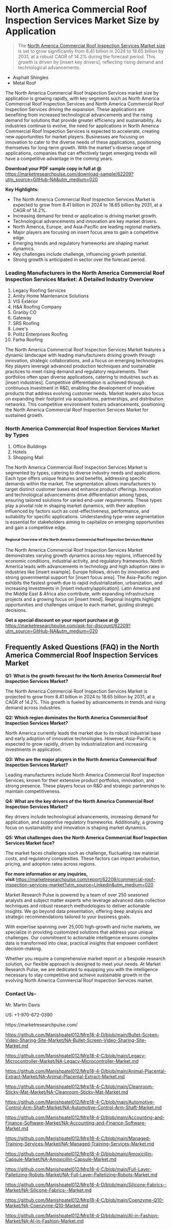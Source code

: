 <h1>North America Commercial Roof Inspection Services Market&nbsp;Size by Application</h1><blockquote><p>The <a href="https://marketresearchpulse.com/download-sample/62209?utm_source=GitHub-NA&amp;utm_medium=020">North America Commercial Roof Inspection Services Market size</a> is set to grow significantly from 8.41 billion in 2024 to 18.65 billion by 2031, at a robust CAGR of 14.2% during the forecast period. This growth is driven by [insert key drivers], reflecting rising demand and technological advancements.</p></blockquote><ul><li>Asphalt Shingles<li> Metal Roof</li></ul><p>The North America Commercial Roof Inspection Services market size by application is growing rapidly, with key segments such as North America Commercial Roof Inspection Services and North America Commercial Roof Inspection Services driving the expansion. These applications are benefiting from increased technological advancements and the rising demand for solutions that provide greater efficiency and sustainability. As industries continue to evolve, the need for applications in North America Commercial Roof Inspection Services is expected to accelerate, creating new opportunities for market players. Businesses are focusing on innovation to cater to the diverse needs of these applications, positioning themselves for long-term growth. With the market's diverse range of applications, companies that can effectively target emerging trends will have a competitive advantage in the coming years.</p><p><strong>Download your PDF sample copy in full at @ </strong><a href="https://marketresearchpulse.com/download-sample/62209?utm_source=GitHub-NA&amp;utm_medium=020">https://marketresearchpulse.com/download-sample/62209?utm_source=GitHub-NA&amp;utm_medium=020</a></p><p><strong>Key Highlights: </strong></p><ul><li>The North America Commercial Roof Inspection Services Market is expected to grow from 8.41 billion in 2024 to 18.65 billion by 2031, at a CAGR of 14.2%.</li><li>Increasing demand for trend or application is driving market growth.</li><li>Technological advancements and innovation are key market drivers.</li><li>North America, Europe, and Asia-Pacific are leading regional markets.</li><li>Major players are focusing on insert focus area to gain a competitive edge.</li><li>Emerging trends and regulatory frameworks are shaping market dynamics.</li><li>Key challenges include challenge, influencing growth potential.</li><li>Strong growth is anticipated in sector over the forecast period.</li></ul><h3>Leading Manufacturers in the North America Commercial Roof Inspection Services Market: A Detailed Industry Overview</h3><ol><li>Legacy Roofing Services</li><li>Amity Home Maintenance Solutions</li><li>VIS Exterior</li><li>H&A Roofing Company</li><li>Granby CO</li><li>Gateway</li><li>SRS Roofing</li><li>Lowe's</li><li>Politz Enterprises Roofing</li><li>Farha Roofing</li></ol><div class="flex max-w-full flex-col flex-grow"><div class="min-h-8 text-message flex w-full flex-col items-end gap-2 whitespace-normal break-words [.text-message+&amp;]:mt-5" dir="auto" data-message-author-role="assistant" data-message-id="fd8432e4-4910-450d-b182-61b7bfb0a01f" data-message-model-slug="gpt-4o"><div class="flex w-full flex-col gap-1 empty:hidden first:pt-[3px]"><div class="markdown prose w-full break-words dark:prose-invert light"><p>The North America Commercial Roof Inspection Services Market features a dynamic landscape with leading manufacturers driving growth through innovation, strategic collaborations, and a focus on emerging technologies. Key players leverage advanced production techniques and sustainable practices to meet rising demand and regulatory requirements. Their portfolios often span diverse applications, catering to industries such as [insert industries]. Competitive differentiation is achieved through continuous investment in R&amp;D, enabling the development of innovative products that address evolving customer needs. Market leaders also focus on expanding their footprint via acquisitions, partnerships, and distribution networks. This competitive environment fosters advancements, positioning the North America Commercial Roof Inspection Services Market for sustained growth.</p></div></div></div></div><h3>North America Commercial Roof Inspection Services Market by Types</h3><ol><li>Office Buildings<li> Hotels<li> Shopping Mall</li></ol><div class="flex max-w-full flex-col flex-grow"><div class="min-h-8 text-message flex w-full flex-col items-end gap-2 whitespace-normal break-words [.text-message+&amp;]:mt-5" dir="auto" data-message-author-role="assistant" data-message-id="084470be-0bb7-4664-bddf-5156b4f41249" data-message-model-slug="gpt-4o-mini"><div class="flex w-full flex-col gap-1 empty:hidden first:pt-[3px]"><div class="markdown prose w-full break-words dark:prose-invert light"><p>The North America Commercial Roof Inspection Services Market is segmented by types, catering to diverse industry needs and applications. Each type offers unique features and benefits, addressing specific demands within the market. The segmentation allows manufacturers to target distinct customer bases and enhance product offerings. Innovation and technological advancements drive differentiation among types, ensuring tailored solutions for varied end-user requirements. These types play a pivotal role in shaping market dynamics, with their adoption influenced by factors such as cost-effectiveness, performance, and suitability for specific applications. Understanding type-wise segmentation is essential for stakeholders aiming to capitalize on emerging opportunities and gain a competitive edge.</p></div></div></div></div><h3><span style="font-size: 11px;">Regional Overview of the North America Commercial Roof Inspection Services Market</span></h3><div class="flex max-w-full flex-col flex-grow"><div class="min-h-8 text-message flex w-full flex-col items-end gap-2 whitespace-normal break-words [.text-message+&amp;]:mt-5" dir="auto" data-message-author-role="assistant" data-message-id="e9038762-ce64-4e30-91c9-9bd413514231" data-message-model-slug="gpt-4o-mini"><div class="flex w-full flex-col gap-1 empty:hidden first:pt-[3px]"><div class="markdown prose w-full break-words dark:prose-invert light"><p>The North America Commercial Roof Inspection Services Market demonstrates varying growth dynamics across key regions, influenced by economic conditions, industrial activity, and regulatory frameworks. North America leads with advancements in technology and high adoption rates in industries like [insert example]. Europe follows, driven by innovation and strong governmental support for [insert focus area]. The Asia-Pacific region exhibits the fastest growth due to rapid industrialization, urbanization, and increasing investments in [insert industry/application]. Latin America and the Middle East &amp; Africa also contribute, with expanding infrastructure projects and a growing focus on [insert trend]. Regional insights highlight opportunities and challenges unique to each market, guiding strategic decisions.</p></div></div></div></div><p><strong>Get a special discount on your report purchase at @ </strong><a href="https://marketresearchpulse.com/ask-for-discount/62209?utm_source=GitHub-NA&amp;utm_medium=020">https://marketresearchpulse.com/ask-for-discount/62209?utm_source=GitHub-NA&amp;utm_medium=020</a></p><h2>Frequently Asked Questions (FAQ) in the North America Commercial Roof Inspection Services Market</h2><p><strong>Q1: What is the growth forecast for the North America Commercial Roof Inspection Services Market?</strong></p><p>The North America Commercial Roof Inspection Services Market is projected to grow from 8.41 billion in 2024 to 18.65 billion by 2031, at a CAGR of 14.2%. This growth is fueled by advancements in trends and rising demand across industries.</p><p><strong>Q2: Which region dominates the North America Commercial Roof Inspection Services Market?</strong></p><p>North America currently leads the market due to its robust industrial base and early adoption of innovative technologies. However, Asia-Pacific is expected to grow rapidly, driven by industrialization and increasing investments in application.</p><p><strong>Q3: Who are the major players in the North America Commercial Roof Inspection Services Market?</strong></p><p>Leading manufacturers include North America Commercial Roof Inspection Services, known for their extensive product portfolios, innovation, and strong presence. These players focus on R&amp;D and strategic partnerships to maintain competitiveness.</p><p><strong>Q4: What are the key drivers of the North America Commercial Roof Inspection Services Market?</strong></p><p>Key drivers include technological advancements, increasing demand for application, and supportive regulatory frameworks. Additionally, a growing focus on sustainability and innovation is shaping market dynamics.</p><p><strong>Q5: What challenges does the North America Commercial Roof Inspection Services Market face?</strong></p><p>The market faces challenges such as challenge, fluctuating raw material costs, and regulatory complexities. These factors can impact production, pricing, and adoption rates across regions.</p><p><strong>For more information or any inquiries, visit&nbsp;</strong><a href="https://marketresearchpulse.com/report/62209/commercial-roof-inspection-services-market?utm_source=Linkedin&utm_medium=020">https://marketresearchpulse.com/report/62209/commercial-roof-inspection-services-market?utm_source=Linkedin&utm_medium=020</a></p><p>Market Research Pulse is powered by a team of over 250 seasoned analysts and subject matter experts who leverage advanced data collection techniques and robust research methodologies to deliver actionable insights. We go beyond data presentation, offering deep analysis and strategic recommendations tailored to your business goals.</p><p>With expertise spanning over 25,000 high-growth and niche markets, we specialize in providing customized solutions that address your unique challenges. Our commitment to actionable intelligence ensures complex data is transformed into clear, practical insights that empower confident decision-making.</p><p>Whether you require a comprehensive market report or a bespoke research solution, our flexible approach is designed to meet your needs. At Market Research Pulse, we are dedicated to equipping you with the intelligence necessary to stay competitive and achieve sustainable growth in the evolving North America Commercial Roof Inspection Services market.</p><h3><strong>Contact Us-</strong></h3><p>Mr. Martin Davis</p><p>US: +1-970-672-0390</p><p>https://marketresearchpulse.com/</p><p><a href="https://github.com/Manishpatel012/Mrp18-4-D/blob/main/Bullet-Screen-Video-Sharing-Site-Market/NA-Bullet-Screen-Video-Sharing-Site-Market.md">https://github.com/Manishpatel012/Mrp18-4-D/blob/main/Bullet-Screen-Video-Sharing-Site-Market/NA-Bullet-Screen-Video-Sharing-Site-Market.md</a></p><p><a href="https://github.com/Manishpatel012/Mrp18-4-C/blob/main/Legacy-Microcontroller-Market/NA-Legacy-Microcontroller-Market.md">https://github.com/Manishpatel012/Mrp18-4-C/blob/main/Legacy-Microcontroller-Market/NA-Legacy-Microcontroller-Market.md</a></p><p><a href="https://github.com/Manishpatel012/Mrp18-4-D/blob/main/Animal-Placental-Extract-Market/NA-Animal-Placental-Extract-Market.md">https://github.com/Manishpatel012/Mrp18-4-D/blob/main/Animal-Placental-Extract-Market/NA-Animal-Placental-Extract-Market.md</a></p><p><a href="https://github.com/Manishpatel012/Mrp18-4-C/blob/main/Cleanroom-Sticky-Mat-Market/NA-Cleanroom-Sticky-Mat-Market.md">https://github.com/Manishpatel012/Mrp18-4-C/blob/main/Cleanroom-Sticky-Mat-Market/NA-Cleanroom-Sticky-Mat-Market.md</a></p><p><a href="https://github.com/Manishpatel012/Mrp18-4-C/blob/main/Automotive-Control-Arm-Shaft-Market/NA-Automotive-Control-Arm-Shaft-Market.md">https://github.com/Manishpatel012/Mrp18-4-C/blob/main/Automotive-Control-Arm-Shaft-Market/NA-Automotive-Control-Arm-Shaft-Market.md</a></p><p><a href="https://github.com/Manishpatel012/Mrp18-4-D/blob/main/Accounting-and-Finance-Software-Market/NA-Accounting-and-Finance-Software-Market.md">https://github.com/Manishpatel012/Mrp18-4-D/blob/main/Accounting-and-Finance-Software-Market/NA-Accounting-and-Finance-Software-Market.md</a></p><p><a href="https://github.com/Manishpatel012/Mrp18-4-C/blob/main/Managed-Training-Services-Market/NA-Managed-Training-Services-Market.md">https://github.com/Manishpatel012/Mrp18-4-C/blob/main/Managed-Training-Services-Market/NA-Managed-Training-Services-Market.md</a></p><p><a href="https://github.com/Manishpatel012/Mrp18-4-D/blob/main/Amoxicillin-Capsule-Market/NA-Amoxicillin-Capsule-Market.md">https://github.com/Manishpatel012/Mrp18-4-D/blob/main/Amoxicillin-Capsule-Market/NA-Amoxicillin-Capsule-Market.md</a></p><p><a href="https://github.com/Manishpatel012/Mrp18-4-C/blob/main/Full-Layer-Palletizing-Robots-Market/NA-Full-Layer-Palletizing-Robots-Market.md">https://github.com/Manishpatel012/Mrp18-4-C/blob/main/Full-Layer-Palletizing-Robots-Market/NA-Full-Layer-Palletizing-Robots-Market.md</a></p><p><a href="https://github.com/Manishpatel012/Mrp18-4-D/blob/main/Silicone-Fabrics--Market/NA-Silicone-Fabrics--Market.md">https://github.com/Manishpatel012/Mrp18-4-D/blob/main/Silicone-Fabrics--Market/NA-Silicone-Fabrics--Market.md</a></p><p><a href="https://github.com/Manishpatel012/Mrp18-4-C/blob/main/Coenzyme-Q10-Market/NA-Coenzyme-Q10-Market.md">https://github.com/Manishpatel012/Mrp18-4-C/blob/main/Coenzyme-Q10-Market/NA-Coenzyme-Q10-Market.md</a></p><p><a href="https://github.com/Manishpatel012/Mrp18-4-D/blob/main/AI-in-Fashion-Market/NA-AI-in-Fashion-Market.md">https://github.com/Manishpatel012/Mrp18-4-D/blob/main/AI-in-Fashion-Market/NA-AI-in-Fashion-Market.md</a></p>
